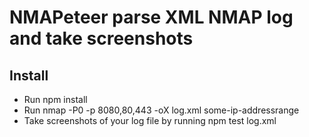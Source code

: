 # NMAPeteer parse XML NMAP log and take screenshots

## Install

- Run npm install
- Run nmap -P0 -p 8080,80,443 -oX log.xml some-ip-addressrange
- Take screenshots of your log file by running npm test log.xml

